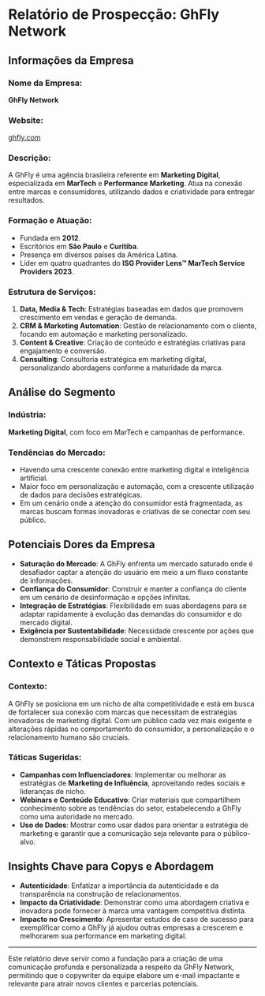 # Relatório de Prospecção: GhFly Network

## Informações da Empresa

### Nome da Empresa: 
**GhFly Network**

### Website:
[ghfly.com](https://ghfly.com)

### Descrição:
A GhFly é uma agência brasileira referente em **Marketing Digital**, especializada em **MarTech** e **Performance Marketing**. Atua na conexão entre marcas e consumidores, utilizando dados e criatividade para entregar resultados.

### Formação e Atuação:
- Fundada em **2012**.
- Escritórios em **São Paulo** e **Curitiba**.
- Presença em diversos países da América Latina.
- Líder em quatro quadrantes do **ISG Provider Lens™ MarTech Service Providers 2023**.

### Estrutura de Serviços:
1. **Data, Media & Tech**: Estratégias baseadas em dados que promovem crescimento em vendas e geração de demanda.
2. **CRM & Marketing Automation**: Gestão de relacionamento com o cliente, focando em automação e marketing personalizado.
3. **Content & Creative**: Criação de conteúdo e estratégias criativas para engajamento e conversão.
4. **Consulting**: Consultoria estratégica em marketing digital, personalizando abordagens conforme a maturidade da marca.

## Análise do Segmento

### Indústria:
**Marketing Digital**, com foco em MarTech e campanhas de performance.

### Tendências do Mercado:
- Havendo uma crescente conexão entre marketing digital e inteligência artificial.
- Maior foco em personalização e automação, com a crescente utilização de dados para decisões estratégicas.
- Em um cenário onde a atenção do consumidor está fragmentada, as marcas buscam formas inovadoras e criativas de se conectar com seu público.

## Potenciais Dores da Empresa
- **Saturação do Mercado**: A GhFly enfrenta um mercado saturado onde é desafiador captar a atenção do usuário em meio a um fluxo constante de informações.
- **Confiança do Consumidor**: Construir e manter a confiança do cliente em um cenário de desinformação e opções infinitas.
- **Integração de Estratégias**: Flexibilidade em suas abordagens para se adaptar rapidamente à evolução das demandas do consumidor e do mercado digital.
- **Exigência por Sustentabilidade**: Necessidade crescente por ações que demonstrem responsabilidade social e ambiental.

## Contexto e Táticas Propostas

### Contexto:
A GhFly se posiciona em um nicho de alta competitividade e está em busca de fortalecer sua conexão com marcas que necessitam de estratégias inovadoras de marketing digital. Com um público cada vez mais exigente e alterações rápidas no comportamento do consumidor, a personalização e o relacionamento humano são cruciais.

### Táticas Sugeridas:
- **Campanhas com Influenciadores**: Implementar ou melhorar as estratégias de **Marketing de Influência**, aproveitando redes sociais e lideranças de nicho.
- **Webinars e Conteúdo Educativo**: Criar materiais que compartilhem conhecimento sobre as tendências do setor, estabelecendo a GhFly como uma autoridade no mercado.
- **Uso de Dados**: Mostrar como usar dados para orientar a estratégia de marketing e garantir que a comunicação seja relevante para o público-alvo.

## Insights Chave para Copys e Abordagem
- **Autenticidade**: Enfatizar a importância da autenticidade e da transparência na construção de relacionamentos.
- **Impacto da Criatividade**: Demonstrar como uma abordagem criativa e inovadora pode fornecer à marca uma vantagem competitiva distinta.
- **Impacto no Crescimento**: Apresentar estudos de caso de sucesso para exemplificar como a GhFly já ajudou outras empresas a crescerem e melhorarem sua performance em marketing digital.

---

Este relatório deve servir como a fundação para a criação de uma comunicação profunda e personalizada a respeito da GhFly Network, permitindo que o copywriter da equipe elabore um e-mail impactante e relevante para atrair novos clientes e parcerias potenciais.